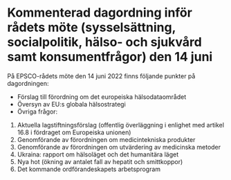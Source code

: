 # Kommenterad dagordning inför rådets möte (sysselsättning, socialpolitik, hälso- och sjukvård samt konsumentfrågor) den 14 juni

På EPSCO\-rådets möte den 14 juni 2022 finns följande punkter på dagordningen:

* Förslag till förordning om det europeiska hälsodataområdet
* Översyn av EU:s globala hälsostrategi
* Övriga frågor:

1. Aktuella lagstiftningsförslag (offentlig överläggning i enlighet med artikel 16\.8 i fördraget om Europeiska unionen)
2. Genomförande av förordningen om medicintekniska produkter
3. Genomförande av förordningen om utvärdering av medicinska metoder
4. Ukraina: rapport om hälsoläget och det humanitära läget
5. Nya hot (ökning av antalet fall av hepatit och smittkoppor)
6. Det kommande ordförandeskapets arbetsprogram
